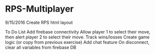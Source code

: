 # RPS-Multiplayer

9/15/2016
Create RPS html layout



To Do List
Add firebase connectivity
Allow player 1 to select their move, then alert player 2 to select their move.
Track wins/losses
Create game logic (or copy from previous exercise)
Add chat feature
On disconnect, clear all variables from firebase DB
